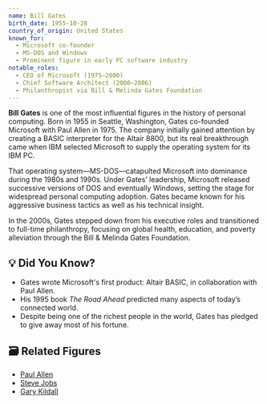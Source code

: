```yaml
---
name: Bill Gates
birth_date: 1955-10-28
country_of_origin: United States
known_for:
  - Microsoft co-founder
  - MS-DOS and Windows
  - Prominent figure in early PC software industry
notable_roles:
  - CEO of Microsoft (1975–2000)
  - Chief Software Architect (2000–2006)
  - Philanthropist via Bill & Melinda Gates Foundation
---
```


**Bill Gates** is one of the most influential figures in the history of personal computing. Born in 1955 in Seattle, Washington, Gates co-founded Microsoft with Paul Allen in 1975. The company initially gained attention by creating a BASIC interpreter for the Altair 8800, but its real breakthrough came when IBM selected Microsoft to supply the operating system for its IBM PC.

That operating system—MS-DOS—catapulted Microsoft into dominance during the 1980s and 1990s. Under Gates’ leadership, Microsoft released successive versions of DOS and eventually Windows, setting the stage for widespread personal computing adoption. Gates became known for his aggressive business tactics as well as his technical insight.

In the 2000s, Gates stepped down from his executive roles and transitioned to full-time philanthropy, focusing on global health, education, and poverty alleviation through the Bill & Melinda Gates Foundation.

## 💡 Did You Know?

- Gates wrote Microsoft's first product: Altair BASIC, in collaboration with Paul Allen.
- His 1995 book *The Road Ahead* predicted many aspects of today’s connected world.
- Despite being one of the richest people in the world, Gates has pledged to give away most of his fortune.

## 🗃 Related Figures

- [Paul Allen](./paul-allen)
- [Steve Jobs](./steve-jobs)
- [Gary Kildall](./gary-kildall)
